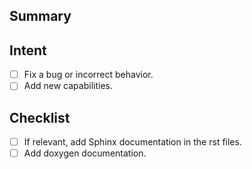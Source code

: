 ## Summary

## Intent

- [ ] Fix a bug or incorrect behavior.
- [ ] Add new capabilities.

## Checklist

- [ ] If relevant, add Sphinx documentation in the rst files. 
- [ ] Add doxygen documentation. 
